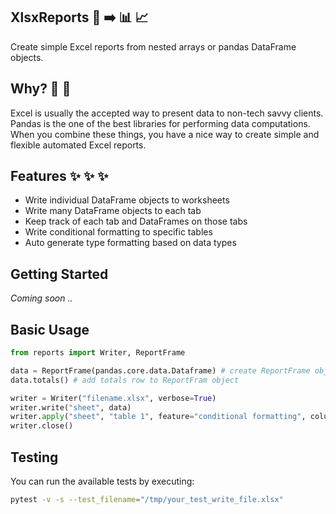 ## XlsxReports  🐼 ➡️ 📊 📈

Create simple Excel reports from nested arrays or pandas DataFrame objects.

## Why? 🤔 💭 

Excel is usually the accepted way to present data to non-tech savvy clients. Pandas is the one of the best libraries for performing data computations. When you combine these things, you have a nice way to create simple and flexible automated Excel reports. 

## Features ✨ ✨ ✨

* Write individual DataFrame objects to worksheets
* Write many DataFrame objects to each tab
* Keep track of each tab and DataFrames on those tabs
* Write conditional formatting to specific tables
* Auto generate type formatting based on data types

## Getting Started 

_Coming soon .._

## Basic Usage 

```python
from reports import Writer, ReportFrame

data = ReportFrame(pandas.core.data.Dataframe) # create ReportFrame object
data.totals() # add totals row to ReportFram object

writer = Writer("filename.xlsx", verbose=True)
writer.write("sheet", data)
writer.apply("sheet", "table 1", feature="conditional formatting", column="spend", type="data_bar")
writer.close()
```

## Testing 

You can run the available tests by executing:

```bash
pytest -v -s --test_filename="/tmp/your_test_write_file.xlsx"
```


